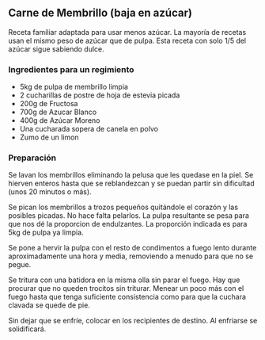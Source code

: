 ## Carne de Membrillo (baja en azúcar)

Receta familiar adaptada para usar menos azúcar.
La mayoría de recetas usan el mismo peso de azúcar que de pulpa.
Esta receta con solo 1/5 del azúcar sigue sabiendo dulce.

### Ingredientes para un regimiento

- 5kg de pulpa de membrillo limpia
- 2 cucharillas de postre de hoja de estevia picada
- 200g de Fructosa
- 700g de Azucar Blanco
- 400g de Azúcar Moreno
- Una cucharada sopera de canela en polvo
- Zumo de un limon

### Preparación

Se lavan los membrillos eliminando la pelusa que les quedase en la piel.
Se hierven enteros hasta que se reblandezcan
y se puedan partir sin dificultad (unos 20 minutos o más).

Se pican los membrillos a trozos pequeños
quitándole el corazón y las posibles picadas.
No hace falta pelarlos.
La pulpa resultante se pesa para que nos dé la proporcion de endulzantes.
La proporción indicada es para 5kg de pulpa ya limpia.

Se pone a hervir la pulpa con el resto de condimentos
a fuego lento durante aproximadamente una hora y media,
removiendo a menudo para que no se pegue.

Se tritura con una batidora en la misma olla sin parar el fuego.
Hay que procurar que no queden trocitos sin triturar.
Menear un poco más con el fuego hasta que tenga suficiente consistencia
como para que la cuchara clavada se quede de pie.

Sin dejar que se enfríe, colocar en los recipientes de destino.
Al enfriarse se solidificará.




